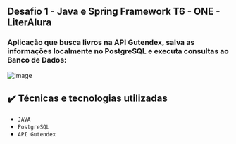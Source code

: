 <h2> 
    Desafio 1 - Java e Spring Framework T6 - ONE - LiterAlura 
</h2>
<h3>Aplicação que busca livros na API Gutendex, salva as informações localmente no PostgreSQL e executa consultas ao Banco de Dados: </h3>

![image](https://github.com/suelense/literalura/assets/90277436/202d814b-e3f9-476c-a480-8a2a25df2239)

## ✔️ Técnicas e tecnologias utilizadas

- ``JAVA``
- ``PostgreSQL``
- ``API Gutendex``
